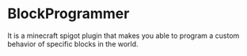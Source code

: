 # BlockProgrammer

It is a minecraft spigot plugin that makes you able to program a custom behavior of specific blocks in the world.
